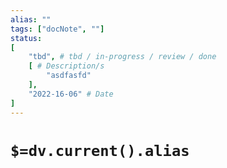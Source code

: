 ```yaml
---
alias: ""
tags: ["docNote", ""]
status:
[
	"tbd", # tbd / in-progress / review / done
	[ # Description/s
		"asdfasfd"
	],
	"2022-16-06" # Date
]
---
```


# `$=dv.current().alias`